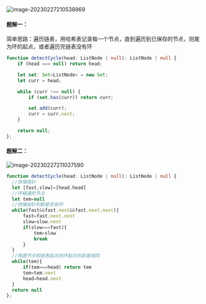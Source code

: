 ![image-20230227210538969](https://my-learning-data.oss-cn-hongkong.aliyuncs.com/imgs/image-20230227210538969.png)

#### 题解一：

简单思路：遍历链表，用哈希表记录每一个节点，直到遍历到已保存的节点，则尾为环的起点，或者遍历完链表没有环

```ts
function detectCycle(head: ListNode | null): ListNode | null {
    if (head === null) return head;

    let set: Set<ListNode> = new Set;
    let curr = head;

    while (curr !== null) {
        if (set.has(curr)) return curr;

        set.add(curr);
        curr = curr.next;
    }

    return null;
};
```

#### 题解二：

![image-20230227211027590](https://my-learning-data.oss-cn-hongkong.aliyuncs.com/imgs/image-20230227211027590.png)

```ts
function detectCycle(head: ListNode | null): ListNode | null {
  //快慢指针
  let [fast,slow]=[head,head]
  //环相遇的节点
  let tem=null
  //快慢指针判断是否有环
  while(fast&&fast.next&&fast.next.next){
      fast=fast.next.next
      slow=slow.next
      if(slow===fast){
          tem=slow
          break
      }
  }
  //相遇节点和链表起点到环起点的距离相同
  while(tem){
      if(tem===head) return tem
      tem=tem.next
      head=head.next
  }
  return null
};
```

